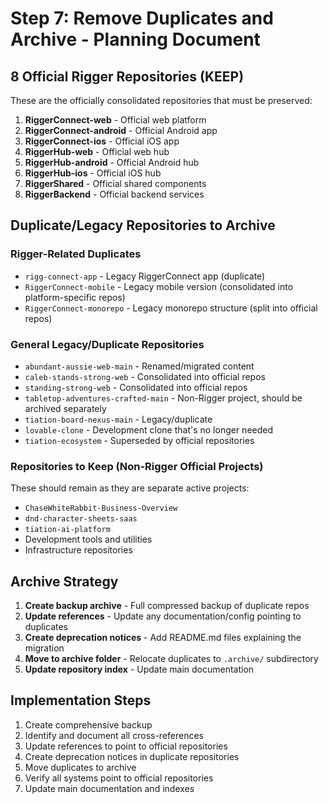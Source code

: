 # Step 7: Remove Duplicates and Archive - Planning Document

## 8 Official Rigger Repositories (KEEP)
These are the officially consolidated repositories that must be preserved:

1. **RiggerConnect-web** - Official web platform
2. **RiggerConnect-android** - Official Android app
3. **RiggerConnect-ios** - Official iOS app
4. **RiggerHub-web** - Official web hub
5. **RiggerHub-android** - Official Android hub
6. **RiggerHub-ios** - Official iOS hub
7. **RiggerShared** - Official shared components
8. **RiggerBackend** - Official backend services

## Duplicate/Legacy Repositories to Archive

### Rigger-Related Duplicates
- `rigg-connect-app` - Legacy RiggerConnect app (duplicate)
- `RiggerConnect-mobile` - Legacy mobile version (consolidated into platform-specific repos)
- `RiggerConnect-monorepo` - Legacy monorepo structure (split into official repos)

### General Legacy/Duplicate Repositories
- `abundant-aussie-web-main` - Renamed/migrated content
- `caleb-stands-strong-web` - Consolidated into official repos
- `standing-strong-web` - Consolidated into official repos
- `tabletop-adventures-crafted-main` - Non-Rigger project, should be archived separately
- `tiation-board-nexus-main` - Legacy/duplicate
- `lovable-clone` - Development clone that's no longer needed
- `tiation-ecosystem` - Superseded by official repositories

### Repositories to Keep (Non-Rigger Official Projects)
These should remain as they are separate active projects:
- `ChaseWhiteRabbit-Business-Overview`
- `dnd-character-sheets-saas`
- `tiation-ai-platform`
- Development tools and utilities
- Infrastructure repositories

## Archive Strategy

1. **Create backup archive** - Full compressed backup of duplicate repos
2. **Update references** - Update any documentation/config pointing to duplicates
3. **Create deprecation notices** - Add README.md files explaining the migration
4. **Move to archive folder** - Relocate duplicates to `.archive/` subdirectory
5. **Update repository index** - Update main documentation

## Implementation Steps

1. Create comprehensive backup
2. Identify and document all cross-references
3. Update references to point to official repositories
4. Create deprecation notices in duplicate repositories
5. Move duplicates to archive
6. Verify all systems point to official repositories
7. Update main documentation and indexes
